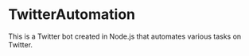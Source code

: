 # TwitterAutomation
This is a Twitter bot created in Node.js that automates various tasks on Twitter.
